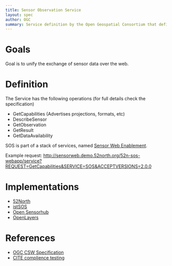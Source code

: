 ```yaml
---
title: Sensor Observation Service
layout: spec
author: OGC
summary: Service definition by the Open Geospatial Consortium that defines exchange of sensor data over the web
---
```


Goals
=====

Goal is to unify the exchange of sensor data over the web.

Definition
==========

The Service has the following operations (for full details check the specification)

* GetCapabilities (Advertises projections, formats, etc)
* DescribeSensor
* GetObservation
* GetResult
* GetDataAvailability


SOS is part of a stack of services, named [Sensor Web Enablement](http://www.opengeospatial.org/projects/groups/sensorwebdwg).

Example request: http://sensorweb.demo.52north.org/52n-sos-webapp/service?REQUEST=GetCapabilities&SERVICE=SOS&ACCEPTVERSIONS=2.0.0

Implementations
===============

* [52North](http://52north.org)
* [istSOS](http://sourceforge.net/projects/istsos)
* [Open Sensorhub](http://opensensorhub.org)
* [OpenLayers](http://openlayers.org)

References
==========

*  [OGC CSW Specification](www.opengeospatial.org/standards/sos)
*	[CITE complience testing](https://github.com/opengeospatial/teamengine)

